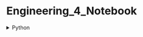 # Engineering_4_Notebook

 <details><summary>Python</summary>

<details><summary>Calculator</summary>
  
### Calculator

### Assignment Description

In this assignment we were tasked with creating a program that can succsessfully solve simple math problems like a calculator.  In fact, I'm pretty sure I created a calculator. 

### Evidence 

```python3
 def doMath(a,b,c):
   #do the actual calc here and return
    if c == 1:
        return str(a + b)
    if c == 2:
        return str(a - b)
    if c == 3:
        return str(a * b)
    if c == 4:
        return str(a / b)
    if c == 5: 
        return str(a % b)
        
     
     

a = int(input("type first"))
b = int(input("type second"))
        
        
print("Sum:\t\t" + doMath(a,b,1))
print("Difference:\t" + doMath(a,b,2))
print("Product:\t" + doMath(a,b,3))
print("Quotient:\t" + doMath(a,b,4))
print("Modulo:\t\t" + doMath(a,b,5))

```

### Reflection

This assignment gave me a rude awakening that I probably should have payed more attention in online schooling last year, relearning basic things such as what a function is comes to mind (a function being a "named section of code that performs a specific task").  In hindsight it was rather easy as the "DoMath" function was doing most of the heavy lifting. however, DoMath was both our geatest asset, but our greatest hinderance, as the catch of the assignment was to create the entire calculator using ONLY the DoMath function.
  
</details>


<details><summary>Quadratic Calculator</summary>
  
### Quadratic Calculator

### Assignment Description

in this assingment we were tasked with creating a quadratic calculator in python.  the user types in A,B, and C and the calculator finds all the possible answers.

### Evidence 

```python3
  import math
a=float(input("Enter the coefficient a ")) # type in coefficient a
b=float(input("Enter the coefficient b ")) # type in coefficient b
c=float(input("Enter the coefficient c ")) # type in coefficient c
d=b*b-4*a*c;

if d>0:
 r1 = (-b + math.sqrt(d)) / (2 * a) # show answer
 r2 = (-b - math.sqrt(d)) / (2 * a)
 print("Roots are real and unequal ",r1, " and ",r2) # if roots are real and unequal
elif d==0:
 r1=-b/(2*a)
 print("Roots are real and equal ",r1) # if roots are real
else:
 print("No real roots ") # if there's no roots
```

### Reflection

similar to the first calculator assignment, I had to go through a small period of grieving for my short attention span in online school, and finally admit to myself that im not only python stunted, but as well as mathmatically stunted.  In order for me to successfully do this assignment I had to essentually relearn what "quadratic" means.  my advice for this assignment:  ASK QUESTIONS!  if you dont understand something get some clarity on the matter.

  </details>
  
  <details><summary>Hangman(MSP)</summary>
  
  I TOTALLY did this assignment (SARCASM).  this project was pretty complicated, which is why I TOTALLY did it (SARCASM).  We had to make a game of hangman entirly localized within python,  this had many hurdles I didnt cross,  making the hangman, analizing every character, and displaying the hangman, word, and missed charcters to name a few.
 the program should work as follows;  the game diplays "player 1, enter your word."  player one enters their word, and then proptly leaves as they dont do anything else.  THE PROGRAM MUST DELETE THE WORD BEFORE PLAYER 2 CAN SEE IT!  than the program shows the following graphic.
  
  ![image](https://user-images.githubusercontent.com/57536671/139086477-047ff8b4-bbe0-43aa-aecc-f305f6a547a0.png)
  
  if player 2 guesses a wrong charecter than an additinal body part should appear on jeremy (his name) and if are a spicy boy, than a list of missed charcter should appear. like so:
  
  ![image](https://user-images.githubusercontent.com/57536671/139086513-02f2a4e8-f0c8-4cac-9e4e-319e47dafeb7.png)

  
  the miller man has graciously given me these images
  </details>
  <details><summary>RPi GPIO Pin introduction</summary>
   
   In this assignment we were tasked with making two LED lights switch on and off after eachother.  We had to write and run the code entirly within a raspberry pi.  I went through about three PI's desperatley trying to get github, Python, and the T-cobbler to work.  Normally i struggle the most with getting the code itself to work, but the simple function of this assignment made it so i didnt have to spend more than half an hour on it.  the challenge most certainly lay in getting the hardware to work.
   
   ```python3
import RPi.GPIO as GPIO 
from time import sleep
GPIO.setmode(GPIO.BCM) #this sets my pin numbering scheme as the BCM numbering scheme
# Variable for the GPIO pin number  
LED_pin_Red = 20
LED_pin_Green = 21
# Tell the Pi we are using the breakout board pin numbering
GPIO.setmode(GPIO.BCM)
 
# Set up the GPIO pin for output
GPIO.setup(LED_pin_Red, GPIO.OUT)
GPIO.setup(LED_pin_Green, GPIO.OUT)
# Loop to blink our led
while True:
        GPIO.output(LED_pin_Red, GPIO.HIGH)  
        GPIO.output(LED_pin_Green, GPIO.LOW) 
        sleep(.5)
        GPIO.output(LED_pin_Red, GPIO.LOW)
        GPIO.output(LED_pin_Green, GPIO.HIGH)
        sleep(.5)
  ```
   
   ## wiring
   ![image](https://github.com/cheins48/Engineering_4_Notebook/blob/main/20211207_095841.jpg?raw=true)
   </details>
 
  <details><summary>Shutdown Button</summary>
   
   
   this assignment was easy because miller man did it for me.  basically we had to make a button that safely shuts down our Raspberry PI without having to type the command "sudo shutdown -h now." unfortunatley i have been struggling for weeks with connecting to github, why? the only logical explanation is that github has gained sentiance like the termainator and has made it their soul goal to not work no matter what computor, SD card, PI.
   ```python3
   # safe_restart_shutdown_interrupt_Pi.py
#
# Raspberry Pi Safe Restart and Shutdown Python Script
# WRITTEN BY: Matthew Miller @ CHS
# MODIFIED: 11/30/2021
# DESCRIPTION: This python script uses a button to safely
# reboot/shutdown your RPi. A momentary press reboots the pi,
# holding the button shuts the RPi down. 
#
# Based on code from the following tutorial:
#https://learn.sparkfun.com/tutorials/
#raspberry-pi-safe-reboot-and-shutdown-button/all
#-------------------------------------------------
import time
import RPi.GPIO as GPIO 
# Pin definition
reset_shutdown_pin = 26
# Suppress warnings
GPIO.setwarnings(False)
# Use "GPIO" pin numbering
GPIO.setmode(GPIO.BCM)
# Use built-in pullup resistor so the pin is not floating
GPIO.setup(reset_shutdown_pin, GPIO.IN, pull_up_down=GPIO.PUD_UP)
# modular function to restart Pi
def restart():
    print("restarting Pi")
    command = "/usr/bin/sudo /sbin/shutdown -r now"
    import subprocess
    process = subprocess.Popen(command.split(), stdout=subprocess.PIPE)
    output = process.communicate()[0]
    print(output)
# modular function to shutdown Pi
def shut_down():
    print("shutting down")
    command = "/usr/bin/sudo /sbin/shutdown -h now"
    import subprocess
    process = subprocess.Popen(command.split(), stdout=subprocess.PIPE)
    output = process.communicate()[0]
    print(output)
while True:
    #short delay, to reduce computational requirements
    time.sleep(0.5)
    # wait for a button press with switch debounce
    channel = GPIO.wait_for_edge(reset_shutdown_pin, GPIO.FALLING, bouncetime=200)
    if channel is None:
        print('Timeout occurred')
    else:
        print('Edge detected on channel', channel)
        # For troubleshooting, uncomment this line
        #print('GPIO state is = ', GPIO.input(reset_shutdown_pin))
        counter = 0
        while GPIO.input(reset_shutdown_pin) == False:
            # For troubleshooting, uncomment this line to view the counter
            #print(counter)
            counter += 1
            time.sleep(0.5)
            # long button press
            if counter > 4:
                shut_down()
        #if short button press, restart!
        restart()
   
   ```
 </details>

 <details><summary>GPIOpinI2</summary>

  the hardest part of this assignment was comprehending what exactly an accelerometerr is doing.  originally i thought that it knows where it is and thats what the XYZ outputs were, but its actually measuring where its going in using a tiny spring.  once I comprehended that I went to the interwebs as well as the amazing hnovacs eng4 notebook to see what code I needed to take from the Adafruit_Python_SSD1306 folder.
  
     ![image](https://github.com/cheins48/Engineering_4_Notebook/blob/main/20211207_095841.jpg?raw=true)
   </details>
   ```python3
  # GPIO Pins -I2C (ENGR4) Conrad Heins Used Harriet Novacs Code as a 
# reference

import time

import Adafruit_GPIO.SPI as SPI
import Adafruit_SSD1306
import Adafruit_LSM303
from PIL import Image
from PIL import ImageDraw
from PIL import ImageFont

# Raspberry Pi pin configuration:
RST = 24
# Note the following are only used with SPI:
DC = 23
SPI_PORT = 0
SPI_DEVICE = 0

# Create a LSM303 instance.
lsm303 = Adafruit_LSM303.LSM303()
disp = Adafruit_SSD1306.SSD1306_128_32(rst=RST, i2c_address=0x3d)

# Initialize library.
disp.begin()
# Clear display.
disp.clear()
disp.display()
# Create blank image for drawing.
# Make sure to create image with mode '1' for 1-bit color.
width = disp.width
height = disp.height
image = Image.new('1', (width, height))
draw = ImageDraw.Draw(image)
font = ImageFont.load_default()
while True:
    draw.rectangle((0,0,width,height), outline=0, fill=0)
      # Read the X, Y, Z axis acceleration values and print them.
    accel, mag = lsm303.read()
    # Grab the X, Y, Z components from the reading and print them out.
    accel_x, accel_y, accel_z = accel
    mag_x, mag_y, mag_z = mag
    print('Accel X={0}, Accel Y={1}, Accel Z={2}, Mag X={3}, Mag Y={4}, Mag Z={5}'.format(
          accel_x, accel_y, accel_z, mag_x, mag_y, mag_z))
    draw.text((0, 0),    ("x: " + str(accel_x)),  font=font, fill=255)
    draw.text((0, 10),   ("y: " + str(accel_y)),  font=font, fill=255)
   # t = img_value_axis.rotate(90, expand=1)
    draw.text((0, 20),   ("z: " + str(accel_z)),  font=font, fill=255)
   # t = img_value_axis.rotate(45, expand=1)
    disp.image(image)
    disp.display()
    time.sleep(0.1)
  
   ```
  
  
  
  </details> 
</details>   
     
  <details><summary>CAD</summary>
    
   
  <details><summary>Skamtbord</summary>
  
  In this assignment we were tasked with creating a stakeboard from the instructions of a virtual dr. shields.  I never felt too challenged with this skateboard as we had really in depth intructiuons from our cyberghost friend. it was rather relaxing, a similar experience to building a lego set. 
  
  ![image](https://user-images.githubusercontent.com/57536671/139074585-23d387d7-4d63-4781-bdf5-32b7a2788c5e.png)
  
  The deck was a pretty easy section of this build.  the process of bending the stairboard consited of splitting a face into two and then using the "move face" function was very interesting, i can definitly see myself using that technique again.
  
![image](https://user-images.githubusercontent.com/57536671/139075293-0b2add71-814f-4dfe-8459-2f2e1cdc0550.png)

  the trucks were the most fun to make.  the process of entirely remodeling the trucks was pretty fun.
  
![image](https://user-images.githubusercontent.com/57536671/139075344-a6c4f639-0d57-4cf3-95e9-8cd14174a958.png)
  
  by the time I got to the wheels I started to get a little board, so I went on a journey making my own skate company named "indestructable" and wanted to put the name on the wheels.  the issue I ran into was fgetting the text to be in a circular pattern, so I learned how to import a text editing tool from the onshape public library called "surface text." I had never realized before doing this how usful these tools that other people made in onshape can be, I really felt that my skill grew after making indestructable. 

</details>
<details><summary>Lemgo</summary>
 
 This assignment was far from hard, but it was certainly tedious, as i type this i feel my braincelss disintegrating.  i learned about configurations, which is something i wish i knew for the swing arm assignment.  the ability to create multiple variants of one part is a powerful tool that im certainly going to use again.
![image](https://user-images.githubusercontent.com/57536671/141320017-63348ec0-3761-410c-a2e1-e55c6741cb44.png)
</details>

 </details>
